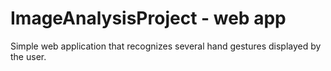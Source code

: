 # ImageAnalysisProject - web app

Simple web application that recognizes several hand gestures displayed by the user.
